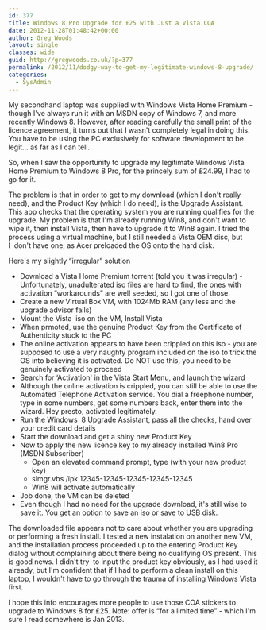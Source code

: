 ```yaml
---
id: 377
title: Windows 8 Pro Upgrade for £25 with Just a Vista COA
date: 2012-11-28T01:48:42+00:00
author: Greg Woods
layout: single
classes: wide
guid: http://gregwoods.co.uk/?p=377
permalink: /2012/11/dodgy-way-to-get-my-legitimate-windows-8-upgrade/
categories:
  - SysAdmin
---
```

My secondhand laptop was supplied with Windows Vista Home Premium - though I've always run it with an MSDN copy of Windows 7, and more recently Windows 8. However, after reading carefully the small print of the licence agreement, it turns out that I wasn't completely legal in doing this. You have to be using the PC exclusively for software development to be legit&#8230; as far as I can tell.

So, when I saw the opportunity to upgrade my legitimate Windows Vista Home Premium to Windows 8 Pro, for the princely sum of £24.99, I had to go for it.

The problem is that in order to get to my download (which I don't really need), and the Product Key (which I do need), is the Upgrade Assistant. This app checks that the operating system you are running qualifies for the upgrade. My problem is that I'm already running Win8, and don't want to wipe it, then install Vista, then have to upgrade it to Win8 again. I tried the process using a virtual machine, but I still needed a Vista OEM disc, but I  don't have one, as Acer preloaded the OS onto the hard disk.

Here's my slightly &#8220;irregular&#8221; solution

  * Download a Vista Home Premium torrent (told you it was irregular) - Unfortunately, unadulterated iso files are hard to find, the ones with activation &#8220;workarounds&#8221; are well seeded, so I got one of those.
  * Create a new Virtual Box VM, with 1024Mb RAM (any less and the upgrade advisor fails)
  * Mount the Vista  iso on the VM, Install Vista
  * When prmoted, use the genuine Product Key from the Certificate of Authenticity stuck to the PC
  * The online activation appears to have been crippled on this iso - you are supposed to use a very naughty program included on the iso to trick the OS into believing it is activated. Do NOT use this, you need to be genuinely activated to proceed
  * Search for &#8216;Activation' in the Vista Start Menu, and launch the wizard
  * Although the online activation is crippled, you can still be able to use the Automated Telephone Activation service. You dial a freephone number, type in some numbers, get some numbers back, enter them into the wizard. Hey presto, activated legitimately.
  * Run the Windows  8 Upgrade Assistant, pass all the checks, hand over your credit card details
  * Start the download and get a shiny new Product Key
  * Now to apply the new licence key to my already installed Win8 Pro (MSDN Subscriber) 
      * Open an elevated command prompt, type (with your new product key)
      * slmgr.vbs /ipk 12345-12345-12345-12345-12345
      * Win8 will activate automatically
  * Job done, the VM can be deleted
  * Even though I had no need for the upgrade download, it's still wise to save it. You get an option to save an iso or save to USB disk.

The downloaded file appears not to care about whether you are upgrading or performing a fresh install. I tested a new instalation on another new VM, and the installation process proceeded up to the entering Product Key dialog without complaining about there being no qualifying OS present. This is good news. I didn't try  to input the product key obviously, as I had used it already, but I'm confident that if I had to perform a clean install on this laptop, I wouldn't have to go through the trauma of installing Windows Vista first.

I hope this info encourages more people to use those COA stickers to upgrade to Windows 8 for £25. Note: offer is &#8220;for a limited time&#8221; - which I'm sure I read somewhere is Jan 2013.